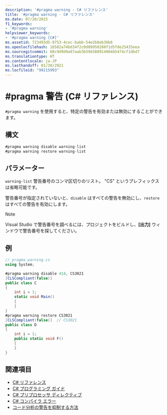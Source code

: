 ```yaml
---
description: '#pragma warning - C# リファレンス'
title: '#pragma warning - C# リファレンス'
ms.date: 07/20/2015
f1_keywords:
- '#pragma warning'
helpviewer_keywords:
- '#pragma warning [C#]'
ms.assetid: 723493d5-9753-4cec-babb-54e2b8eb36b6
ms.openlocfilehash: 16582a74bd34f2c0d89950280f1d5fde25435eea
ms.sourcegitcommit: 68c9d9d9a97aab3b59d388914004b5474cf1dbd7
ms.translationtype: HT
ms.contentlocale: ja-JP
ms.lasthandoff: 01/30/2021
ms.locfileid: "99215993"
---
```

# <a name="pragma-warning-c-reference"></a>#pragma 警告 (C# リファレンス)

`#pragma warning` を使用すると、特定の警告を有効または無効にすることができます。

## <a name="syntax"></a>構文

```csharp
#pragma warning disable warning-list
#pragma warning restore warning-list
```

## <a name="parameters"></a>パラメーター

 `warning-list` 警告番号のコンマ区切りのリスト。 "CS" というプレフィックスは省略可能です。

 警告番号が指定されていないと、`disable` はすべての警告を無効にし、`restore` はすべての警告を有効にします。

> [!NOTE]
> Visual Studio で警告番号を調べるには、プロジェクトをビルドし、**[出力]** ウィンドウで警告番号を探してください。

## <a name="example"></a>例

```csharp
// pragma_warning.cs
using System;

#pragma warning disable 414, CS3021
[CLSCompliant(false)]
public class C
{
    int i = 1;
    static void Main()
    {
    }
}
#pragma warning restore CS3021
[CLSCompliant(false)]  // CS3021
public class D
{
    int i = 1;
    public static void F()
    {
    }
}
```

## <a name="see-also"></a>関連項目

- [C# リファレンス](../index.md)
- [C# プログラミング ガイド](../../programming-guide/index.md)
- [C# プリプロセッサ ディレクティブ](./index.md)
- [C# コンパイラ エラー](../compiler-messages/index.md)
- [コード分析の警告を抑制する方法](../../../fundamentals/code-analysis/suppress-warnings.md)
